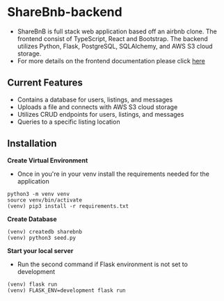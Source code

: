 # ShareBnb-backend 
- ShareBnB is full stack web application based off an airbnb clone. The frontend consist of TypeScript, React and Bootstrap. The backend utilizes Python, Flask, PostgreSQL, SQLAlchemy, and AWS S3 cloud storage.
- For more details on the frontend documentation please click [here](https://github.com/Benson-D/sharebnb-frontend)

## Current Features 
- Contains a database for users, listings, and messages
- Uploads a file and connects with AWS S3 cloud storage
- Utilizes CRUD endpoints for users, listings, and messages
- Queries to a specific listing location 

## Installation
**Create Virtual Environment**
- Once in you're in your venv install the requirements needed for the application
```console
python3 -m venv venv
source venv/bin/activate
(venv) pip3 install -r requirements.txt
```
**Create Database**
```console
(venv) createdb sharebnb
(venv) python3 seed.py
```
**Start your local server** 
- Run the second command if Flask environment is not set to development
```console
(venv) flask run
(venv) FLASK_ENV=development flask run
```
